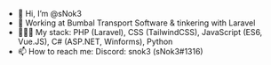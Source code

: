 - 👋 Hi, I’m @sNok3
- 💞️ Working at Bumbal Transport Software & tinkering with Laravel
- 🧑🏻‍💻 My stack: PHP (Laravel), CSS (TailwindCSS), JavaScript (ES6, Vue.JS), C# (ASP.NET, Winforms), Python
- 📫 How to reach me: Discord: snok3 (sNok3#1316)

